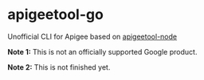 # apigeetool-go

Unofficial CLI for Apigee based on [apigeetool-node](https://github.com/apigee/apigeetool-node)

**Note 1:** This is not an officially supported Google product.

**Note 2:** This is not finished yet.